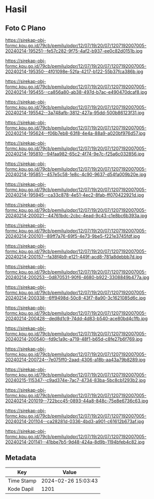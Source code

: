 # Hasil

## Foto C Plano

https://sirekap-obj-formc.kpu.go.id/79cb/pemilu/pdpr/12/07/19/20/07/1207192007005-20240214-195251--fe57c282-9f75-4af2-b937-ee0c82d0151b.jpg

https://sirekap-obj-formc.kpu.go.id/79cb/pemilu/pdpr/12/07/19/20/07/1207192007005-20240214-195350--4f01098e-52fa-4217-b122-55b37fca386b.jpg

https://sirekap-obj-formc.kpu.go.id/79cb/pemilu/pdpr/12/07/19/20/07/1207192007005-20240214-195455--ca856a80-ab38-497d-b7ac-e490470dcaf8.jpg

https://sirekap-obj-formc.kpu.go.id/79cb/pemilu/pdpr/12/07/19/20/07/1207192007005-20240214-195542--3a748afb-3812-427a-95dd-500b86123f31.jpg

https://sirekap-obj-formc.kpu.go.id/79cb/pemilu/pdpr/12/07/19/20/07/1207192007005-20240214-195624--f06b7eb8-63f8-4e4a-88a9-a020bf976d57.jpg

https://sirekap-obj-formc.kpu.go.id/79cb/pemilu/pdpr/12/07/19/20/07/1207192007005-20240214-195810--94faa982-65c2-4f74-9e7c-f25a6c032856.jpg

https://sirekap-obj-formc.kpu.go.id/79cb/pemilu/pdpr/12/07/19/20/07/1207192007005-20240214-195851--457e5c58-1e8c-4c90-9637-d54fa009b20e.jpg

https://sirekap-obj-formc.kpu.go.id/79cb/pemilu/pdpr/12/07/19/20/07/1207192007005-20240214-195945--ca33c878-4e51-4ec2-8fab-ff070422921d.jpg

https://sirekap-obj-formc.kpu.go.id/79cb/pemilu/pdpr/12/07/19/20/07/1207192007005-20240214-200021--44761bdc-2cbc-4ead-9c43-c1e8bc6b393a.jpg

https://sirekap-obj-formc.kpu.go.id/79cb/pemilu/pdpr/12/07/19/20/07/1207192007005-20240214-200101--89ff7a76-69f5-4e73-9be5-f221e3745fdf.jpg

https://sirekap-obj-formc.kpu.go.id/79cb/pemilu/pdpr/12/07/19/20/07/1207192007005-20240214-200157--fa38f4b9-e121-449f-acd8-781a8debbb7d.jpg

https://sirekap-obj-formc.kpu.go.id/79cb/pemilu/pdpr/12/07/19/20/07/1207192007005-20240214-200253--0d870531-90f6-4680-b922-3308849b477a.jpg

https://sirekap-obj-formc.kpu.go.id/79cb/pemilu/pdpr/12/07/19/20/07/1207192007005-20240214-200338--6ff9498d-50c8-43f7-8a90-3c1621085d6c.jpg

https://sirekap-obj-formc.kpu.go.id/79cb/pemilu/pdpr/12/07/19/20/07/1207192007005-20240214-200428--ded8d1c9-74dd-4d83-b540-ace80bd4c1fb.jpg

https://sirekap-obj-formc.kpu.go.id/79cb/pemilu/pdpr/12/07/19/20/07/1207192007005-20240214-200540--fd9c1a9c-a719-48f1-b65d-c8fe27b6f769.jpg

https://sirekap-obj-formc.kpu.go.id/79cb/pemilu/pdpr/12/07/19/20/07/1207192007005-20240214-200724--7e075ff0-2aad-4306-a18b-aa43a79b8289.jpg

https://sirekap-obj-formc.kpu.go.id/79cb/pemilu/pdpr/12/07/19/20/07/1207192007005-20240215-115347--c9ad374e-7ac7-4734-83ba-5bc8cb1293b2.jpg

https://sirekap-obj-formc.kpu.go.id/79cb/pemilu/pdpr/12/07/19/20/07/1207192007005-20240214-201019--722bcc45-0893-44a8-848c-75e8e6736c63.jpg

https://sirekap-obj-formc.kpu.go.id/79cb/pemilu/pdpr/12/07/19/20/07/1207192007005-20240214-201104--ca28281d-0336-4bd3-a901-c61612b673af.jpg

https://sirekap-obj-formc.kpu.go.id/79cb/pemilu/pdpr/12/07/19/20/07/1207192007005-20240214-201141--41bbe7b5-9d48-424a-8d9b-1194bfeb4c82.jpg


## Metadata

| Key        | Value               |
| ---------- | ------------------- |
| Time Stamp | 2024-02-26 15:03:43 |
| Kode Dapil | 1201                |




